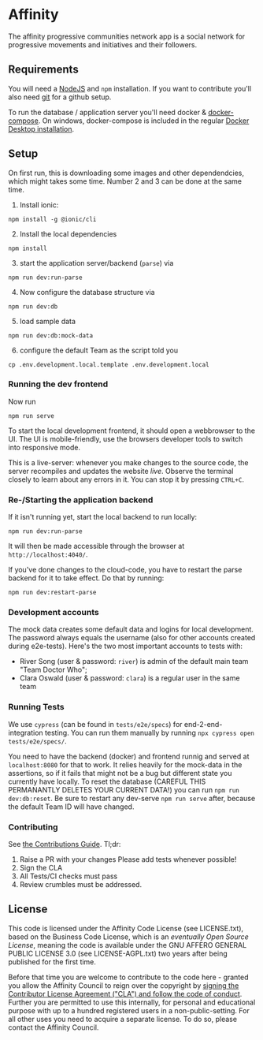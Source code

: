 # Affinity

The affinity progressive communities network app is a social network for progressive movements and initiatives and their followers.

## Requirements

You will need a [NodeJS](https://nodejs.org/en/download/) and `npm` installation. If you want to contribute you'll also need [git](https://ionicframework.com/docs/intro/environment#git) for a github setup.

To run the database / application server you'll need docker & [docker-compose](https://docs.docker.com/compose/install/). On windows, docker-compose is included in the regular [Docker Desktop installation](https://docs.docker.com/docker-for-windows/install/).

## Setup

On first run, this is downloading some images and other dependendcies, which might takes some time. Number 2 and 3 can be done at the same time.

1. Install ionic:
```
npm install -g @ionic/cli
```
2. Install the local dependencies
```
npm install
```
3. start the application server/backend (`parse`) via
```
npm run dev:run-parse
```
4. Now configure the database structure via
```
npm run dev:db
```
5. load sample data
```
npm run dev:db:mock-data
```
6. configure the default Team as the script told you
```
cp .env.development.local.template .env.development.local
```


### Running the dev frontend

Now run
```
npm run serve
```

To start the local development frontend, it should open a webbrowser to the UI. The UI is mobile-friendly, use the browsers developer tools to switch into responsive mode.

This is a live-server: whenever you make changes to the source code, the server recompiles and updates the website _live_. Observe the terminal closely to learn about any errors in it. You can stop it by pressing `CTRL+C`.

### Re-/Starting the application backend

If it isn't running yet, start the local backend
to run locally:

```
npm run dev:run-parse

```

It will then be made accessible through the browser at `http://localhost:4040/`.

If you've done changes to the cloud-code, you have to restart the parse backend for it to take effect. Do that by running:

```
npm run dev:restart-parse
```

### Development accounts

The mock data creates some default data and logins for local development. The password always equals the username (also for other accounts created during e2e-tests). Here's the two most important accounts to tests with:

 - River Song (user & password: `river`) is admin of the default main team "Team Doctor Who";
 - Clara Oswald (user & password: `clara`) is a regular user in the same team

### Running Tests

We use `cypress` (can be found in `tests/e2e/specs`) for end-2-end-integration testing. You can run them manually by running `npx cypress open tests/e2e/specs/`.

You need to have the backend (docker) and frontend runnig and served at `localhost:8080` for that to work. It relies heavily for the mock-data in the assertions, so if it fails that might not be a bug but different state you currently have locally. To reset the database (CAREFUL THIS PERMANANTLY DELETES YOUR CURRENT DATA!) you can run `npm run dev:db:reset`. Be sure to restart any dev-serve `npm run serve` after, because the default Team ID will have changed.

### Contributing

See [the Contributions Guide](./.github/CONTRIBUTING.md). Tl;dr:

1. Raise a PR with your changes
   Please add tests whenever possible!
2. Sign the CLA
3. All Tests/CI checks must pass
4. Review crumbles must be addressed.


## License

This code is licensed under the Affinity Code License (see LICENSE.txt), based on the Business Code License, which is an _eventually Open Source License_, meaning the code is available under the GNU AFFERO GENERAL PUBLIC LICENSE 3.0 (see LICENSE-AGPL.txt) two years after being published for the first time.

Before that time you are welcome to contribute to the code here - granted you allow the Affinity Council to reign over the copyright by [signing the Contributor License Agreement ("CLA") and follow the code of conduct](./.github/CONTRIBUTING.md). Further you are permitted to use this internally, for personal and educational purpose with up to a hundred registered users in a non-public-setting. For all other uses you need to acquire a separate license. To do so, please contact the Affinity Council.
